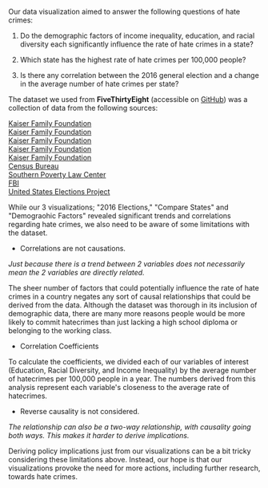 Our data visualization aimed to answer the following questions of hate crimes:

1. Do the demographic factors of income inequality, education, and racial diversity each significantly influence the rate of hate crimes in a state?

2. Which state has the highest rate of hate crimes per 100,000 people?

3. Is there any correlation between the 2016 general election and a change in the average number of hate crimes per state?

The dataset we used from **FiveThirtyEight** (accessible on [GitHub](https://github.com/fivethirtyeight/data/tree/master/hate-crimes)) was a collection of data from the following sources:

[Kaiser Family Foundation](https://www.kff.org/other/state-indicator/median-annual-income/?currentTimeframe=0&sortModel=%7B%22colId%22:%22Location%22,%22sort%22:%22asc%22%7D)  
[Kaiser Family Foundation](https://www.kff.org/other/state-indicator/unemployment-rate/?currentTimeframe=0&sortModel=%7B%22colId%22:%22Location%22,%22sort%22:%22asc%22%7D)  
[Kaiser Family Foundation](https://www.kff.org/other/state-indicator/unemployment-rate/?currentTimeframe=0&sortModel=%7B%22colId%22:%22Location%22,%22sort%22:%22asc%22%7D)  
[Kaiser Family Foundation](https://www.kff.org/other/state-indicator/distribution-by-citizenship-status/?currentTimeframe=0&sortModel=%7B%22colId%22:%22Location%22,%22sort%22:%22asc%22%7D)  
[Kaiser Family Foundation](https://www.kff.org/other/state-indicator/distribution-by-raceethnicity/?currentTimeframe=0&sortModel=%7B%22colId%22:%22Location%22,%22sort%22:%22asc%22%7D)  
[Census Bureau](https://www.census.gov/prod/2012pubs/p20-566.pdf)  
[Southern Poverty Law Center](https://www.splcenter.org/20161129/ten-days-after-harassment-and-intimidation-aftermath-election)  
[FBI](https://ucr.fbi.gov/hate-crime)  
[United States Elections Project](http://www.electproject.org/2016g)  

While our 3 visualizations; "2016 Elections," "Compare States" and "Demograohic Factors" revealed significant trends and correlations regarding hate crimes, we also need to be aware of some limitations with the dataset. 
- Correlations are not causations.

*Just because there is a trend between 2 variables does not necessarily mean the 2 variables are directly related.*

The sheer number of factors that could potentially influence the rate of hate crimes in a country negates any sort of causal relationships that could be derived from the data. Although the dataset was thorough in its inclusion of demographic data, there are many more reasons people would be more likely to commit hatecrimes than just lacking a high school diploma or belonging to the working class.

- Correlation Coefficients

To calculate the coefficients, we divided each of our variables of interest (Education, Racial Diversity, and Income Inequality) by the average number of hatecrimes per 100,000 people in a year. The numbers derived from this analysis represent each variable's closeness to the average rate of hatecrimes. 
- Reverse causality is not considered.

*The relationship can also be a two-way relationship, with causality going both ways. This makes it harder to derive implications.*


Deriving policy implications just from our visualizations can be a bit tricky considering these limitations above. Instead, our hope is that our visualizations provoke the need for more actions, including further research, towards hate crimes.
